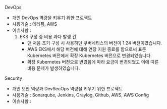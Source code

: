 DevOps
- 개인 DevOps 역량을 키우기 위한 프로젝트
- 사용기술 : 테라폼, AWS
- 이슈사항 :
  1. EKS 구성 중 비용 과다 발생 건
      - 맨 처음 초기 구성 시 사용하던 쿠버네티스의 버전이 1.24 버전이였습니다.
      - AWS EKS에서 해당 버전에 대해 연장 지원 종료를 함으로써 표준 Kubernetes 버전에서 확장 Kubernetes 버전으로 변경되었습니다.
      - 확장 Kubernetes 버전으로 변경됨에 따라 요금이 변경되었고 이에 따른 비용 문제가 발생하였습니다.

Security
- 개인 보안 역량과 DevSecOps 역량을 키우기 위한 프로젝트
- 사용기술 : Sonarqube, Jenkins, Graylog, Github, AWS, AWS Config
- 이슈사항 : 
